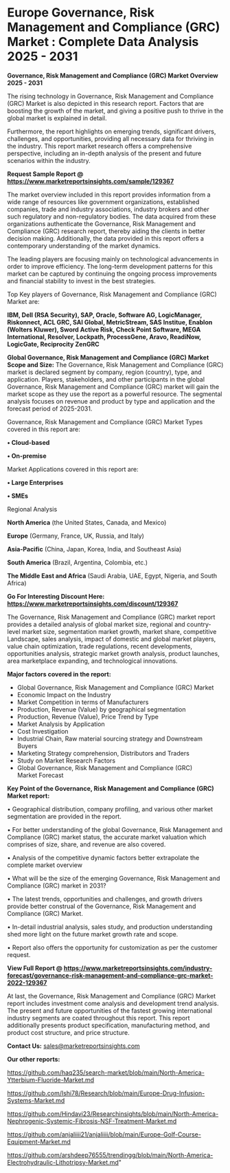 # Europe Governance, Risk Management and Compliance (GRC) Market : Complete Data Analysis 2025 - 2031

<Strong> Governance, Risk Management and Compliance (GRC) Market Overview 2025 - 2031</strong>

The rising technology in Governance, Risk Management and Compliance (GRC) Market is also depicted in this research report. Factors that are boosting the growth of the market, and giving a positive push to thrive in the global market is explained in detail.

Furthermore, the report highlights on emerging trends, significant drivers, challenges, and opportunities, providing all necessary data for thriving in the industry. This report market research offers a comprehensive perspective, including an in-depth analysis of the present and future scenarios within the industry.

<strong>Request Sample Report @ <a href=https://www.marketreportsinsights.com/sample/129367>https://www.marketreportsinsights.com/sample/129367</a></strong>

The market overview included in this report provides information from a wide range of resources like government organizations, established companies, trade and industry associations, industry brokers and other such regulatory and non-regulatory bodies. The data acquired from these organizations authenticate the Governance, Risk Management and Compliance (GRC) research report, thereby aiding the clients in better decision making. Additionally, the data provided in this report offers a contemporary understanding of the market dynamics.

The leading players are focusing mainly on technological advancements in order to improve efficiency. The long-term development patterns for this market can be captured by continuing the ongoing process improvements and financial stability to invest in the best strategies.

Top Key players of Governance, Risk Management and Compliance (GRC) Market are:

<strong>IBM, Dell (RSA Security), SAP, Oracle, Software AG, LogicManager, Riskonnect, ACL GRC, SAI Global, MetricStream, SAS Institue, Enablon (Wolters Kluwer), Sword Active Risk, Check Point Software, MEGA International, Resolver, Lockpath, ProcessGene, Aravo, ReadiNow, LogicGate, Reciprocity ZenGRC</strong>

<strong><b>Global Governance, Risk Management and Compliance (GRC) Market Scope and Size:</b></strong>
The Governance, Risk Management and Compliance (GRC) market is declared segment by company, region (country), type, and application. Players, stakeholders, and other participants in the global Governance, Risk Management and Compliance (GRC) market will gain the market scope as they use the report as a powerful resource. The segmental analysis focuses on revenue and product by type and application and the forecast period of 2025-2031.

Governance, Risk Management and Compliance (GRC) Market Types covered in this report are:

<strong>• Cloud-based

• On-premise</strong>

Market Applications covered in this report are:

<strong>• Large Enterprises

• SMEs</strong> 

Regional Analysis

<strong>North America</strong> (the United States, Canada, and Mexico)

<strong>Europe</strong> (Germany, France, UK, Russia, and Italy)

<strong>Asia-Pacific</strong> (China, Japan, Korea, India, and Southeast Asia)

<strong>South America</strong> (Brazil, Argentina, Colombia, etc.)

<strong>The Middle East and Africa</strong> (Saudi Arabia, UAE, Egypt, Nigeria, and South Africa)

<strong>Go For Interesting Discount Here: <a href=https://www.marketreportsinsights.com/discount/129367>https://www.marketreportsinsights.com/discount/129367</a></strong>

The Governance, Risk Management and Compliance (GRC) market report provides a detailed analysis of global market size, regional and country-level market size, segmentation market growth, market share, competitive Landscape, sales analysis, impact of domestic and global market players, value chain optimization, trade regulations, recent developments, opportunities analysis, strategic market growth analysis, product launches, area marketplace expanding, and technological innovations.

<strong><b>Major factors covered in the report:</b></strong>
<ul>
  <li>Global Governance, Risk Management and Compliance (GRC) Market </li>
  <li>Economic Impact on the Industry</li>
  <li>Market Competition in terms of Manufacturers</li>
  <li>Production, Revenue (Value) by geographical segmentation</li>
  <li>Production, Revenue (Value), Price Trend by Type</li>
  <li>Market Analysis by Application</li>
  <li>Cost Investigation</li>
  <li>Industrial Chain, Raw material sourcing strategy and Downstream Buyers</li>
  <li>Marketing Strategy comprehension, Distributors and Traders</li>
  <li>Study on Market Research Factors</li>
  <li>Global Governance, Risk Management and Compliance (GRC) Market Forecast</li>
</ul>

<strong><b>Key Point of the Governance, Risk Management and Compliance (GRC) Market report:</b></strong>

• Geographical distribution, company profiling, and various other market segmentation are provided in the report.

• For better understanding of the global Governance, Risk Management and Compliance (GRC) market status, the accurate market valuation which comprises of size, share, and revenue are also covered.

• Analysis of the competitive dynamic factors better extrapolate the complete market overview

• What will be the size of the emerging Governance, Risk Management and Compliance (GRC) market in 2031?

• The latest trends, opportunities and challenges, and growth drivers provide better construal of the Governance, Risk Management and Compliance (GRC) Market.

• In-detail industrial analysis, sales study, and production understanding shed more light on the future market growth rate and scope.

• Report also offers the opportunity for customization as per the customer request.

<strong><b>View Full Report @ <a href=https://www.marketreportsinsights.com/industry-forecast/governance-risk-management-and-compliance-grc-market-2022-129367>https://www.marketreportsinsights.com/industry-forecast/governance-risk-management-and-compliance-grc-market-2022-129367</a></b></strong>


At last, the Governance, Risk Management and Compliance (GRC) Market report includes investment come analysis and development trend analysis. The present and future opportunities of the fastest growing international industry segments are coated throughout this report. This report additionally presents product specification, manufacturing method, and product cost structure, and price structure.

<strong>Contact Us:</strong>
sales@marketreportsinsights.com

<strong>Our other reports:</strong>

<a href=https://github.com/haq235/search-market/blob/main/North-America-Ytterbium-Fluoride-Market.md>https://github.com/haq235/search-market/blob/main/North-America-Ytterbium-Fluoride-Market.md</a>

<a href=https://github.com/Ishi78/Research/blob/main/Europe-Drug-Infusion-Systems-Market.md>https://github.com/Ishi78/Research/blob/main/Europe-Drug-Infusion-Systems-Market.md</a>

<a href=https://github.com/Hindavi23/Researchinsights/blob/main/North-America-Nephrogenic-Systemic-Fibrosis-NSF-Treatment-Market.md>https://github.com/Hindavi23/Researchinsights/blob/main/North-America-Nephrogenic-Systemic-Fibrosis-NSF-Treatment-Market.md</a>

<a href=https://github.com/anjaliiii21/anjaliiii/blob/main/Europe-Golf-Course-Equipment-Market.md>https://github.com/anjaliiii21/anjaliiii/blob/main/Europe-Golf-Course-Equipment-Market.md</a>

<a href=https://github.com/arshdeep76555/trendingg/blob/main/North-America-Electrohydraulic-Lithotripsy-Market.md>https://github.com/arshdeep76555/trendingg/blob/main/North-America-Electrohydraulic-Lithotripsy-Market.md</a>"
